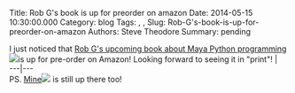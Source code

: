 Title: Rob G's book is up for preorder on amazon
Date: 2014-05-15 10:30:00.000
Category: blog
Tags: , , 
Slug: Rob-G's-book-is-up-for-preorder-on-amazon
Authors: Steve Theodore
Summary: pending

I just noticed that [Rob G's upcoming book about Maya Python programming](http://www.amazon.com/gp/product/1849694729/ref=as_li_tl?ie=UTF8&camp=1789&creative=9325&creativeASIN=1849694729&linkCode=as2&tag=tecsurgui-20&linkId=Z2TRIATKVMUZBACZ)![](http://ir-na.amazon-adsystem.com/e/ir?t=tecsurgui-20&l=as2&o=1&a=1849694729)is up for pre-order on Amazon! Looking forward to seeing it in "print"! |   
---|---  
PS. [Mine](http://www.amazon.com/gp/product/0415812291/ref=as_li_tl?ie=UTF8&camp=1789&creative=9325&creativeASIN=0415812291&linkCode=as2&tag=tecsurgui-20&linkId=U4W56JG5ISVGDJIB)![](http://ir-na.amazon-adsystem.com/e/ir?t=tecsurgui-20&l=as2&o=1&a=0415812291) is still up there too!

